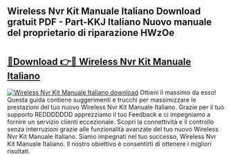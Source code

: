 ## Wireless Nvr Kit Manuale Italiano Download gratuit PDF - Part-KKJ Italiano Nuovo manuale del proprietario di riparazione HWzOe

# <h2><a href="http://dfeetn.blite.top/?on=Wireless+Nvr+Kit+Manuale+Italiano">🔗Download 👉🔴 Wireless Nvr Kit Manuale Italiano</a></h2>

[![Wireless Nvr Kit Manuale Italiano download](https://i.imgur.com/lujVjoI.png)](http://dfeetn.blite.top/?on=Wireless+Nvr+Kit+Manuale+Italiano)
Ottieni il massimo da esso! Questa guida contiene suggerimenti e trucchi per massimizzare le prestazioni del tuo nuovo Wireless Nvr Kit Manuale Italiano. Grazie per il tuo supporto REDDDDDDD apprezziamo il tuo Feedback e ci impegniamo a fornire un servizio clienti eccezionale. Scopri la connettività e il controllo senza interruzioni grazie alle funzionalità avanzate del tuo nuovo Wireless Nvr Kit Manuale Italiano. Siamo impegnati nel tuo successo, Wireless Nvr Kit Manuale Italiano. Il nostro obiettivo è consentirti di ottenere i migliori risultati.
